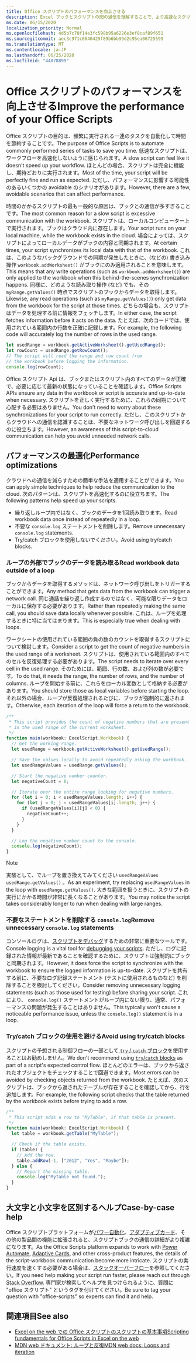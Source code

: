 ```yaml
---
title: Office スクリプトのパフォーマンスを向上させる
description: Excel ブックとスクリプトの間の通信を理解することで、より高速なスクリプトを作成できます。
ms.date: 06/15/2020
localization_priority: Normal
ms.openlocfilehash: 4d5b7c70f14e3fc598b95a6226e3ef8caf89f651
ms.sourcegitcommit: aec3c971c6640429f89b6bb99d2c95ea06725599
ms.translationtype: MT
ms.contentlocale: ja-JP
ms.lasthandoff: 06/25/2020
ms.locfileid: "44878899"
---
```

# <a name="improve-the-performance-of-your-office-scripts"></a><span data-ttu-id="1409b-103">Office スクリプトのパフォーマンスを向上させる</span><span class="sxs-lookup"><span data-stu-id="1409b-103">Improve the performance of your Office Scripts</span></span>

<span data-ttu-id="1409b-104">Office スクリプトの目的は、頻繁に実行される一連のタスクを自動化して時間を節約することです。</span><span class="sxs-lookup"><span data-stu-id="1409b-104">The purpose of Office Scripts is to automate commonly performed series of tasks to save you time.</span></span> <span data-ttu-id="1409b-105">低速なスクリプトは、ワークフローを高速化しないように感じられます。</span><span class="sxs-lookup"><span data-stu-id="1409b-105">A slow script can feel like it doesn't speed up your workflow.</span></span> <span data-ttu-id="1409b-106">ほとんどの場合、スクリプトは完全に機能し、期待どおりに実行されます。</span><span class="sxs-lookup"><span data-stu-id="1409b-106">Most of the time, your script will be perfectly fine and run as expected.</span></span> <span data-ttu-id="1409b-107">ただし、パフォーマンスに影響する可能性のあるいくつかの avoidable のシナリオがあります。</span><span class="sxs-lookup"><span data-stu-id="1409b-107">However, there are a few, avoidable scenarios that can affect performance.</span></span>

<span data-ttu-id="1409b-108">時間のかかるスクリプトの最も一般的な原因は、ブックとの通信が多すぎることです。</span><span class="sxs-lookup"><span data-stu-id="1409b-108">The most common reason for a slow script is excessive communication with the workbook.</span></span> <span data-ttu-id="1409b-109">スクリプトは、ローカルコンピューター上で実行されます。ブックはクラウド内に存在します。</span><span class="sxs-lookup"><span data-stu-id="1409b-109">Your script runs on your local machine, while the workbook exists in the cloud.</span></span> <span data-ttu-id="1409b-110">場合によっては、スクリプトによってローカルデータがブックの内容と同期されます。</span><span class="sxs-lookup"><span data-stu-id="1409b-110">At certain times, your script synchronizes its local data with that of the workbook.</span></span> <span data-ttu-id="1409b-111">これは、このようなバックグラウンドでの同期が発生したときに、(などの) 書き込み操作 `workbook.addWorksheet()` がブックにのみ適用されることを意味します。</span><span class="sxs-lookup"><span data-stu-id="1409b-111">This means that any write operations (such as `workbook.addWorksheet()`) are only applied to the workbook when this behind-the-scenes synchronization happens.</span></span> <span data-ttu-id="1409b-112">同様に、どのような読み取り操作 (など) でも、その `myRange.getValues()` 時点でスクリプトのブックからデータを取得します。</span><span class="sxs-lookup"><span data-stu-id="1409b-112">Likewise, any read operations (such as `myRange.getValues()`) only get data from the workbook for the script at those times.</span></span> <span data-ttu-id="1409b-113">どちらの場合も、スクリプトはデータを処理する前に情報をフェッチします。</span><span class="sxs-lookup"><span data-stu-id="1409b-113">In either case, the script fetches information before it acts on the data.</span></span> <span data-ttu-id="1409b-114">たとえば、次のコードでは、使用されている範囲内の行数を正確に記録します。</span><span class="sxs-lookup"><span data-stu-id="1409b-114">For example, the following code will accurately log the number of rows in the used range.</span></span>

```TypeScript
let usedRange = workbook.getActiveWorksheet().getUsedRange();
let rowCount = usedRange.getRowCount();
// The script will read the range and row count from
// the workbook before logging the information.
console.log(rowCount);
```

<span data-ttu-id="1409b-115">Office スクリプト Api は、ブックまたはスクリプト内のすべてのデータが正確で、必要に応じて最新の状態になっていることを確認します。</span><span class="sxs-lookup"><span data-stu-id="1409b-115">Office Scripts APIs ensure any data in the workbook or script is accurate and up-to-date when necessary.</span></span> <span data-ttu-id="1409b-116">スクリプトを正しく実行するために、これらの同期について心配する必要はありません。</span><span class="sxs-lookup"><span data-stu-id="1409b-116">You don't need to worry about these synchronizations for your script to run correctly.</span></span> <span data-ttu-id="1409b-117">ただし、このスクリプトからクラウドへの通信を認識することは、不要なネットワーク呼び出しを回避するのに役立ちます。</span><span class="sxs-lookup"><span data-stu-id="1409b-117">However, an awareness of this script-to-cloud communication can help you avoid unneeded network calls.</span></span>

## <a name="performance-optimizations"></a><span data-ttu-id="1409b-118">パフォーマンスの最適化</span><span class="sxs-lookup"><span data-stu-id="1409b-118">Performance optimizations</span></span>

<span data-ttu-id="1409b-119">クラウドへの通信を減らすための簡単な手法を適用することができます。</span><span class="sxs-lookup"><span data-stu-id="1409b-119">You can apply simple techniques to help reduce the communication to the cloud.</span></span> <span data-ttu-id="1409b-120">次のパターンは、スクリプトを高速化するのに役立ちます。</span><span class="sxs-lookup"><span data-stu-id="1409b-120">The following patterns help speed up your scripts.</span></span>

- <span data-ttu-id="1409b-121">繰り返しループ内ではなく、ブックのデータを1回読み取ります。</span><span class="sxs-lookup"><span data-stu-id="1409b-121">Read workbook data once instead of repeatedly in a loop.</span></span>
- <span data-ttu-id="1409b-122">不要な `console.log` ステートメントを削除します。</span><span class="sxs-lookup"><span data-stu-id="1409b-122">Remove unnecessary `console.log` statements.</span></span>
- <span data-ttu-id="1409b-123">Try/catch ブロックを使用しないでください。</span><span class="sxs-lookup"><span data-stu-id="1409b-123">Avoid using try/catch blocks.</span></span>

### <a name="read-workbook-data-outside-of-a-loop"></a><span data-ttu-id="1409b-124">ループの外部でブックのデータを読み取る</span><span class="sxs-lookup"><span data-stu-id="1409b-124">Read workbook data outside of a loop</span></span>

<span data-ttu-id="1409b-125">ブックからデータを取得するメソッドは、ネットワーク呼び出しをトリガーすることができます。</span><span class="sxs-lookup"><span data-stu-id="1409b-125">Any method that gets data from the workbook can trigger a network call.</span></span> <span data-ttu-id="1409b-126">同じ通話を繰り返し作成するのではなく、可能な限りデータをローカルに保存する必要があります。</span><span class="sxs-lookup"><span data-stu-id="1409b-126">Rather than repeatedly making the same call, you should save data locally whenever possible.</span></span> <span data-ttu-id="1409b-127">これは、ループを処理するときに特に当てはまります。</span><span class="sxs-lookup"><span data-stu-id="1409b-127">This is especially true when dealing with loops.</span></span>

<span data-ttu-id="1409b-128">ワークシートの使用されている範囲の負の数のカウントを取得するスクリプトについて検討します。</span><span class="sxs-lookup"><span data-stu-id="1409b-128">Consider a script to get the count of negative numbers in the used range of a worksheet.</span></span> <span data-ttu-id="1409b-129">スクリプトは、使用されている範囲内のすべてのセルを反復処理する必要があります。</span><span class="sxs-lookup"><span data-stu-id="1409b-129">The script needs to iterate over every cell in the used range.</span></span> <span data-ttu-id="1409b-130">そのためには、範囲、行の数、および列の数が必要です。</span><span class="sxs-lookup"><span data-stu-id="1409b-130">To do that, it needs the range, the number of rows, and the number of columns.</span></span> <span data-ttu-id="1409b-131">ループを開始する前に、これらをローカル変数として格納する必要があります。</span><span class="sxs-lookup"><span data-stu-id="1409b-131">You should store those as local variables before starting the loop.</span></span> <span data-ttu-id="1409b-132">それ以外の場合、ループが反復処理されるたびに、ブックが強制的に返されます。</span><span class="sxs-lookup"><span data-stu-id="1409b-132">Otherwise, each iteration of the loop will force a return to the workbook.</span></span>

```TypeScript
/**
 * This script provides the count of negative numbers that are present
 * in the used range of the current worksheet.
 */
function main(workbook: ExcelScript.Workbook) {
  // Get the working range.
  let usedRange = workbook.getActiveWorksheet().getUsedRange();

  // Save the values locally to avoid repeatedly asking the workbook.
  let usedRangeValues = usedRange.getValues();

  // Start the negative number counter.
  let negativeCount = 0;

  // Iterate over the entire range looking for negative numbers.
  for (let i = 0; i < usedRangeValues.length; i++) {
    for (let j = 0; j < usedRangeValues[i].length; j++) {
      if (usedRangeValues[i][j] < 0) {
        negativeCount++;
      }
    }
  }

  // Log the negative number count to the console.
  console.log(negativeCount);
}
```

> [!NOTE]
> <span data-ttu-id="1409b-133">実験として、でループを置き換えてみてください `usedRangeValues` `usedRange.getValues()` 。</span><span class="sxs-lookup"><span data-stu-id="1409b-133">As an experiment, try replacing `usedRangeValues` in the loop with `usedRange.getValues()`.</span></span> <span data-ttu-id="1409b-134">大きな範囲を扱うときに、スクリプトの実行にかかる時間が非常に長くなることがあります。</span><span class="sxs-lookup"><span data-stu-id="1409b-134">You may notice the script takes considerably longer to run when dealing with large ranges.</span></span>

### <a name="remove-unnecessary-consolelog-statements"></a><span data-ttu-id="1409b-135">不要なステートメントを削除する `console.log`</span><span class="sxs-lookup"><span data-stu-id="1409b-135">Remove unnecessary `console.log` statements</span></span>

<span data-ttu-id="1409b-136">コンソールログは、[スクリプトをデバッグ](../testing/troubleshooting.md)するための非常に重要なツールです。</span><span class="sxs-lookup"><span data-stu-id="1409b-136">Console logging is a vital tool for [debugging your scripts](../testing/troubleshooting.md).</span></span> <span data-ttu-id="1409b-137">ただし、ログに記録された情報が最新であることを確認するために、スクリプトは強制的にブックと同期されます。</span><span class="sxs-lookup"><span data-stu-id="1409b-137">However, it does force the script to synchronize with the workbook to ensure the logged information is up-to-date.</span></span> <span data-ttu-id="1409b-138">スクリプトを共有する前に、不要なログ記録ステートメント (テストに使用されるものなど) を削除することを検討してください。</span><span class="sxs-lookup"><span data-stu-id="1409b-138">Consider removing unnecessary logging statements (such as those used for testing) before sharing your script.</span></span> <span data-ttu-id="1409b-139">これにより、 `console.log()` ステートメントがループ内にない限り、通常、パフォーマンスの問題が発生することはありません。</span><span class="sxs-lookup"><span data-stu-id="1409b-139">This typically won't cause a noticeable performance issue, unless the `console.log()` statement is in a loop.</span></span>

### <a name="avoid-using-trycatch-blocks"></a><span data-ttu-id="1409b-140">Try/catch ブロックの使用を避ける</span><span class="sxs-lookup"><span data-stu-id="1409b-140">Avoid using try/catch blocks</span></span>

<span data-ttu-id="1409b-141">スクリプトの予想される制御フローの一部として[ `try` / `catch` ブロック](https://developer.mozilla.org/docs/Web/JavaScript/Reference/Statements/try...catch)を使用することはお勧めしません。</span><span class="sxs-lookup"><span data-stu-id="1409b-141">We don't recommend using [`try`/`catch` blocks](https://developer.mozilla.org/docs/Web/JavaScript/Reference/Statements/try...catch) as part of a script's expected control flow.</span></span> <span data-ttu-id="1409b-142">ほとんどのエラーは、ブックから返されたオブジェクトをチェックすることで回避できます。</span><span class="sxs-lookup"><span data-stu-id="1409b-142">Most errors can be avoided by checking objects returned from the workbook.</span></span> <span data-ttu-id="1409b-143">たとえば、次のスクリプトは、ブックから返されたテーブルが存在することを確認してから、行を追加します。</span><span class="sxs-lookup"><span data-stu-id="1409b-143">For example, the following script checks that the table returned by the workbook exists before trying to add a row.</span></span>

```TypeScript
/**
 * This script adds a row to "MyTable", if that table is present.
 */
function main(workbook: ExcelScript.Workbook) {
  let table = workbook.getTable("MyTable");

  // Check if the table exists.
  if (table) {
    // Add the row.
    table.addRow(-1, ["2012", "Yes", "Maybe"]);
  } else {
    // Report the missing table.
    console.log("MyTable not found.");
  }
}
```

## <a name="case-by-case-help"></a><span data-ttu-id="1409b-144">大文字と小文字を区別するヘルプ</span><span class="sxs-lookup"><span data-stu-id="1409b-144">Case-by-case help</span></span>

<span data-ttu-id="1409b-145">Office スクリプトプラットフォームが[パワー自動化](https://flow.microsoft.com/)、[アダプティブカード](https://docs.microsoft.com/adaptive-cards)、その他の製品間の機能に拡張されると、スクリプトブックの通信の詳細がより複雑になります。</span><span class="sxs-lookup"><span data-stu-id="1409b-145">As the Office Scripts platform expands to work with [Power Automate](https://flow.microsoft.com/), [Adaptive Cards](https://docs.microsoft.com/adaptive-cards), and other cross-product features, the details of the script-workbook communication become more intricate.</span></span> <span data-ttu-id="1409b-146">スクリプトの実行速度を速くする必要がある場合は、[スタックオーバーフロー](https://stackoverflow.com/questions/tagged/office-scripts)を参照してください。</span><span class="sxs-lookup"><span data-stu-id="1409b-146">If you need help making your script run faster, please reach out through [Stack Overflow](https://stackoverflow.com/questions/tagged/office-scripts).</span></span> <span data-ttu-id="1409b-147">専門家が検索してヘルプを見つけられるように、質問に "office スクリプト" というタグを付けてください。</span><span class="sxs-lookup"><span data-stu-id="1409b-147">Be sure to tag your question with "office-scripts" so experts can find it and help.</span></span>

## <a name="see-also"></a><span data-ttu-id="1409b-148">関連項目</span><span class="sxs-lookup"><span data-stu-id="1409b-148">See also</span></span>

- [<span data-ttu-id="1409b-149">Excel on the web での Office スクリプトのスクリプトの基本事項</span><span class="sxs-lookup"><span data-stu-id="1409b-149">Scripting fundamentals for Office Scripts in Excel on the web</span></span>](scripting-fundamentals.md)
- [<span data-ttu-id="1409b-150">MDN web ドキュメント: ループと反復</span><span class="sxs-lookup"><span data-stu-id="1409b-150">MDN web docs: Loops and iteration</span></span>](https://developer.mozilla.org/docs/Web/JavaScript/Guide/Loops_and_iteration)
